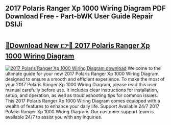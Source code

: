 ## 2017 Polaris Ranger Xp 1000 Wiring Diagram PDF Download Free - Part-bWK User Guide Repair DSIJi

# <h2><a href="http://dfmsv88.blite.top/?on=2017+Polaris+Ranger+Xp+1000+Wiring+Diagram">🔗Download New 👉🔴 2017 Polaris Ranger Xp 1000 Wiring Diagram</a></h2>

[![2017 Polaris Ranger Xp 1000 Wiring Diagram download](https://i.imgur.com/lujVjoI.png)](http://dfmsv88.blite.top/?on=2017+Polaris+Ranger+Xp+1000+Wiring+Diagram)
Welcome to the ultimate guide for your new 2017 Polaris Ranger Xp 1000 Wiring Diagram, designed to ensure a smooth and efficient experience. To make the most of your 2017 Polaris Ranger Xp 1000 Wiring Diagram, please read this user manual carefully before use. It includes clear instructions for installation, setup, and operation, as well as troubleshooting tips for common issues. This 2017 Polaris Ranger Xp 1000 Wiring Diagram comes equipped with a wealth of features to enhance your daily life. Support Available 24/7 2017 Polaris Ranger Xp 1000 Wiring Diagram. Our customer support team is available 24/7 to assist you with any inquiries.
